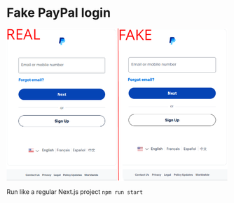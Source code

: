 # Fake PayPal login

![Comparision](./images/Banner.png)

Run like a regular Next.js project
`npm run start`

